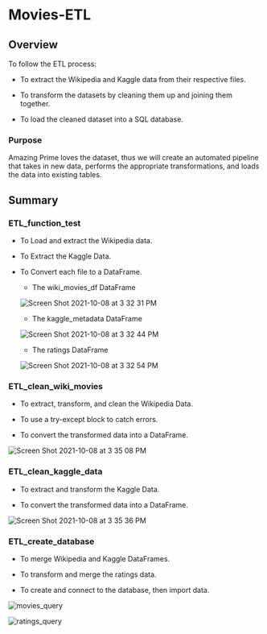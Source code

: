 # Movies-ETL

## Overview

To follow the ETL process:

- To extract the Wikipedia and Kaggle data from their respective files.

- To transform the datasets by cleaning them up and joining them together.

- To load the cleaned dataset into a SQL database.

### Purpose

Amazing Prime loves the dataset, thus we will create an automated pipeline that takes in new data, performs the appropriate transformations, and loads the data into existing tables.

## Summary

### ETL_function_test

- To Load and extract the Wikipedia data.
- To Extract the Kaggle Data.
- To Convert each file to a DataFrame.

  - The wiki_movies_df DataFrame
  
  ![Screen Shot 2021-10-08 at 3 32 31 PM](https://user-images.githubusercontent.com/88747464/136615482-c716c39e-4578-487b-bc6b-e5b3b0aad5c2.png)

  - The kaggle_metadata DataFrame
  
  ![Screen Shot 2021-10-08 at 3 32 44 PM](https://user-images.githubusercontent.com/88747464/136615489-d1c70aab-e892-4121-920b-d3253674a6eb.png)

  - The ratings DataFrame
  
  ![Screen Shot 2021-10-08 at 3 32 54 PM](https://user-images.githubusercontent.com/88747464/136615495-9a9d6348-c79e-4e50-b048-6e92502df2a8.png)


### ETL_clean_wiki_movies

- To extract, transform, and clean the Wikipedia Data.

- To use a try-except block to catch errors.

- To convert the transformed data into a DataFrame.

![Screen Shot 2021-10-08 at 3 35 08 PM](https://user-images.githubusercontent.com/88747464/136615841-91c2bd31-0bb0-4476-996b-ee34f2da4f69.png)

### ETL_clean_kaggle_data

- To extract and transform the Kaggle Data.

- To convert the transformed data into a DataFrame.

![Screen Shot 2021-10-08 at 3 35 36 PM](https://user-images.githubusercontent.com/88747464/136615873-1ab5be80-c8ac-441e-8626-7181cf8ee787.png)


### ETL_create_database

- To merge Wikipedia and Kaggle DataFrames.

- To transform and merge the ratings data.

- To create and connect to the database, then import data.

![movies_query](https://user-images.githubusercontent.com/88747464/136615958-582584ea-53ae-42e4-a5ae-305afcc48f79.png)

![ratings_query](https://user-images.githubusercontent.com/88747464/136615984-13fd0b4b-0532-4db7-96b1-50e863538012.png)
